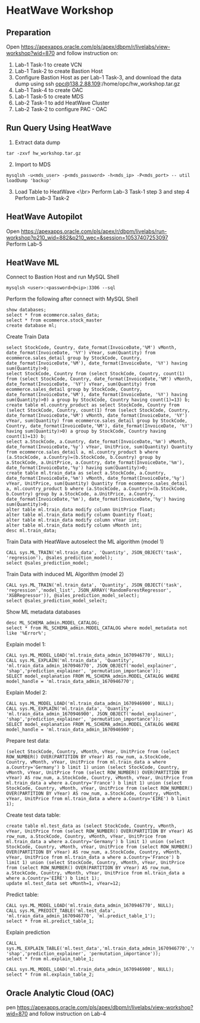 # HeatWave Workshop
## Preparation
Open https://apexapps.oracle.com/pls/apex/dbpm/r/livelabs/view-workshop?wid=870 and follow instruction on: </br>
1. Lab-1 Task-1 to create VCN </br>
2. Lab-1 Task-2 to create Bastion Host </br>
3. Configure Bastion Host as per Lab-1 Task-3, and download the data dump using ssh opc@138.2.88.109:/home/opc/hw_workshop.tar.gz </br>
4. Lab-1 Task-4 to create OAC </br>
5. Lab-1 Task-5 to create MDS </br>
6. Lab-2 Task-1 to add HeatWave Cluster </br>
7. Lab-2 Task-2 to configure PAC - OAC </br>

## Run Query Using HeatWave

1. Extract data dump
```
tar -zxvf hw_workshop.tar.gz
```
2. Import to MDS
```
mysqlsh -u<mds_user> -p<mds_password> -h<mds_ip> -P<mds_port> -- util loadDump 'backup' 
```
3. Load Table to HeatWave <\br>
Perform Lab-3 Task-1 step 3 and step 4 </br>
Perform Lab-3 Task-2

## HeatWave Autopilot
Open https://apexapps.oracle.com/pls/apex/r/dbpm/livelabs/run-workshop?p210_wid=882&p210_wec=&session=10537407253097 </br>
Perform Lab-5

## HeatWave ML
Connect to Bastion Host and run MySQL Shell
```
mysqlsh <user>:<password>@<ip>:3306 --sql
```
Perform the following after connect with MySQL Shell
```
show databases; 
select * from ecommerce.sales_data;
select * from ecommerce.stock_master
create database ml;
```
Create Train Data
```
select StockCode, Country, date_format(InvoiceDate,'%M') vMonth, date_format(InvoiceDate, '%Y') vYear, sum(Quantity) from ecommerce.sales_detail group by StockCode, Country, date_format(InvoiceDate,'%M'), date_format(InvoiceDate, '%Y') having sum(Quantity)>0;
select StockCode, Country from (select StockCode, Country, count(1) from (select StockCode, Country, date_format(InvoiceDate,'%M') vMonth, date_format(InvoiceDate, '%Y') vYear, sum(Quantity) from ecommerce.sales_detail group by StockCode, Country, date_format(InvoiceDate,'%M'), date_format(InvoiceDate, '%Y') having sum(Quantity)>0) a group by StockCode, Country having count(1)=13) b;
create table ml.country_product as select StockCode, Country from (select StockCode, Country, count(1) from (select StockCode, Country, date_format(InvoiceDate,'%M') vMonth, date_format(InvoiceDate, '%Y') vYear, sum(Quantity) from ecommerce.sales_detail group by StockCode, Country, date_format(InvoiceDate,'%M'), date_format(InvoiceDate, '%Y') having sum(Quantity)>0) a group by StockCode, Country having count(1)=13) b;
select a.StockCode, a.Country, date_format(InvoiceDate,'%m') vMonth, date_format(InvoiceDate,'%y') vYear, UnitPrice, sum(Quantity) Quantity from ecommerce.sales_detail a, ml.country_product b where (a.StockCode, a.Country)=(b.StockCode, b.Country) group by a.StockCode, a.UnitPrice, a.Country, date_format(InvoiceDate,'%m'), date_format(InvoiceDate,'%y') having sum(Quantity)>0;
create table ml.train_data as select a.StockCode, a.Country, date_format(InvoiceDate,'%m') vMonth, date_format(InvoiceDate,'%y') vYear, UnitPrice, sum(Quantity) Quantity from ecommerce.sales_detail a, ml.country_product b where (a.StockCode, a.Country)=(b.StockCode, b.Country) group by a.StockCode, a.UnitPrice, a.Country, date_format(InvoiceDate,'%m'), date_format(InvoiceDate,'%y') having sum(Quantity)>0;
alter table ml.train_data modify column UnitPrice float; 
alter table ml.train_data modify column Quantity float;
alter table ml.train_data modify column vYear int;
alter table ml.train_data modify column vMonth int;
desc ml.train_data;
```
Train Data with HeatWave autoselect the ML algorithm (model 1)
```
CALL sys.ML_TRAIN('ml.train_data', 'Quantity', JSON_OBJECT('task', 'regression'), @sales_prediction_model);
select @sales_prediction_model;
```
Train Data with induced ML Algorithm (model 2)
```
CALL sys.ML_TRAIN('ml.train_data', 'Quantity', JSON_OBJECT('task', 'regression','model_list', JSON_ARRAY('RandomForestRegressor', 'XGBRegressor')), @sales_prediction_model_select);
select @sales_prediction_model_select;
```
Show ML metadata databases
```
desc ML_SCHEMA_admin.MODEL_CATALOG;
select * from ML_SCHEMA_admin.MODEL_CATALOG where model_metadata not like '%Error%';
```
Explain model 1:
```
CALL sys.ML_MODEL_LOAD('ml.train_data_admin_1670946770', NULL);
CALL sys.ML_EXPLAIN('ml.train_data', 'Quantity', 'ml.train_data_admin_1670946770', JSON_OBJECT('model_explainer', 'shap','prediction_explainer', 'permutation_importance'));
SELECT model_explanation FROM ML_SCHEMA_admin.MODEL_CATALOG WHERE model_handle = 'ml.train_data_admin_1670946770';
```
Explain Model 2:
```
CALL sys.ML_MODEL_LOAD('ml.train_data_admin_1670946900', NULL);
CALL sys.ML_EXPLAIN('ml.train_data', 'Quantity', 'ml.train_data_admin_1670946900', JSON_OBJECT('model_explainer', 'shap','prediction_explainer', 'permutation_importance'));
SELECT model_explanation FROM ML_SCHEMA_admin.MODEL_CATALOG WHERE model_handle = 'ml.train_data_admin_1670946900';
```
Prepare test data:
```
(select StockCode, Country, vMonth, vYear, UnitPrice from (select ROW_NUMBER() OVER(PARTITION BY vYear) AS row_num, a.StockCode, Country, vMonth, vYear, UnitPrice from ml.train_data a where a.Country='Germany') b limit 1) union (select StockCode, Country, vMonth, vYear, UnitPrice from (select ROW_NUMBER() OVER(PARTITION BY vYear) AS row_num, a.StockCode, Country, vMonth, vYear, UnitPrice from ml.train_data a where a.Country='France') b limit 1) union (select StockCode, Country, vMonth, vYear, UnitPrice from (select ROW_NUMBER() OVER(PARTITION BY vYear) AS row_num, a.StockCode, Country, vMonth, vYear, UnitPrice from ml.train_data a where a.Country='EIRE') b limit 1);
```
Create test data table:
```
create table ml.test_data as (select StockCode, Country, vMonth, vYear, UnitPrice from (select ROW_NUMBER() OVER(PARTITION BY vYear) AS row_num, a.StockCode, Country, vMonth, vYear, UnitPrice from ml.train_data a where a.Country='Germany') b limit 1) union (select StockCode, Country, vMonth, vYear, UnitPrice from (select ROW_NUMBER() OVER(PARTITION BY vYear) AS row_num, a.StockCode, Country, vMonth, vYear, UnitPrice from ml.train_data a where a.Country='France') b limit 1) union (select StockCode, Country, vMonth, vYear, UnitPrice from (select ROW_NUMBER() OVER(PARTITION BY vYear) AS row_num, a.StockCode, Country, vMonth, vYear, UnitPrice from ml.train_data a where a.Country='EIRE') b limit 1);
update ml.test_data set vMonth=1, vYear=12;
```
Predict table:
```
CALL sys.ML_MODEL_LOAD('ml.train_data_admin_1670946770', NULL); 
CALL sys.ML_PREDICT_TABLE('ml.test_data', 'ml.train_data_admin_1670946770', 'ml.predict_table_1');
select * from ml.predict_table_1;
```
Explain prediction
```
CALL sys.ML_EXPLAIN_TABLE('ml.test_data','ml.train_data_admin_1670946770','ml.explain_table_1',JSON_OBJECT('model_explainer', 'shap','prediction_explainer', 'permutation_importance'));
select * from ml.explain_table_1;

CALL sys.ML_MODEL_LOAD('ml.train_data_admin_1670946900', NULL);
select * from ml.explain_table_2;
```
## Oracle Analytic Cloud (OAC)
pen https://apexapps.oracle.com/pls/apex/dbpm/r/livelabs/view-workshop?wid=870 and follow instruction on Lab-4
